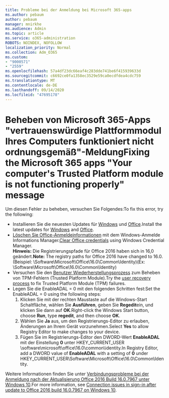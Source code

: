 ```yaml
---
title: Probleme bei der Anmeldung bei Microsoft 365-apps
ms.author: pebaum
author: pebaum
manager: mnirkhe
ms.audience: Admin
ms.topic: article
ms.service: o365-administration
ROBOTS: NOINDEX, NOFOLLOW
localization_priority: Normal
ms.collection: Adm_O365
ms.custom:
- "9000571"
- "2559"
ms.openlocfilehash: 57a4df23dc66eaf4c283dde741be6f415939633d
ms.sourcegitcommit: c6692ce0fa1358ec3529e59ca0ecdfdea4cdc759
ms.translationtype: MT
ms.contentlocale: de-DE
ms.lasthandoff: 09/14/2020
ms.locfileid: "47695178"
---
```

# <a name="fixing-the-microsoft-365-apps-your-computers-trusted-platform-module-is-not-functioning-properly-message"></a><span data-ttu-id="2c866-102">Beheben von Microsoft 365-Apps "vertrauenswürdige Plattformmodul Ihres Computers funktioniert nicht ordnungsgemäß"-Meldung</span><span class="sxs-lookup"><span data-stu-id="2c866-102">Fixing the Microsoft 365 apps "Your computer's Trusted Platform module is not functioning properly" message</span></span>

<span data-ttu-id="2c866-103">Um diesen Fehler zu beheben, versuchen Sie Folgendes:</span><span class="sxs-lookup"><span data-stu-id="2c866-103">To fix this error, try the following:</span></span>

- <span data-ttu-id="2c866-104">Installieren Sie die neuesten Updates für [Windows](https://support.microsoft.com/help/4027667/windows-10-update) und [Office](https://support.office.com/article/update-office-and-your-computer-with-microsoft-update-2ab296f3-7f03-43a2-8e50-46de917611c5).</span><span class="sxs-lookup"><span data-stu-id="2c866-104">Install the latest updates for [Windows](https://support.microsoft.com/help/4027667/windows-10-update) and [Office](https://support.office.com/article/update-office-and-your-computer-with-microsoft-update-2ab296f3-7f03-43a2-8e50-46de917611c5).</span></span>
- <span data-ttu-id="2c866-105">[Löschen Sie Office-Anmeldeinformationen](https://docs.microsoft.com/eoffice/troubleshoot/error-messages/another-account-already-signed-in#step-3-clear-cached-credentials-on-the-computer) mit dem Windows-Anmelde Informations Manager.</span><span class="sxs-lookup"><span data-stu-id="2c866-105">[Clear Office credentials](https://docs.microsoft.com/eoffice/troubleshoot/error-messages/another-account-already-signed-in#step-3-clear-cached-credentials-on-the-computer) using Windows Credential Manager.</span></span><br/>
    <span data-ttu-id="2c866-106">**Hinweis:** Die Registrierungspfade für Office 2016 haben sich in 16,0 geändert.</span><span class="sxs-lookup"><span data-stu-id="2c866-106">**Note:** The registry paths for Office 2016 have changed to 16.0.</span></span> <span data-ttu-id="2c866-107">(Beispiel: \Software\Microsoft\Office\16.0\Common\Identity\)</span><span class="sxs-lookup"><span data-stu-id="2c866-107">(Ex: \Software\Microsoft\Office\16.0\Common\Identity\)</span></span>
- <span data-ttu-id="2c866-108">Versuchen Sie den [Benutzer Wiederherstellungsprozess](https://docs.microsoft.com/office365/troubleshoot/administration/connection-issue-when-sign-in-office-2016#symptom-2) zum Beheben von TPM-Fehlern (Trusted Platform Module).</span><span class="sxs-lookup"><span data-stu-id="2c866-108">Try the [user recovery process](https://docs.microsoft.com/office365/troubleshoot/administration/connection-issue-when-sign-in-office-2016#symptom-2) to fix Trusted Platform Module (TPM) failures.</span></span>
- <span data-ttu-id="2c866-109">Legen Sie die EnableADAL = 0 mit den folgenden Schritten fest:</span><span class="sxs-lookup"><span data-stu-id="2c866-109">Set the EnableADAL = 0 using the following steps:</span></span>  
    1. <span data-ttu-id="2c866-110">Klicken Sie mit der rechten Maustaste auf die Windows-Start Schaltfläche, wählen Sie **Ausführen**, geben Sie **Regedit**ein, und klicken Sie dann auf **OK**.</span><span class="sxs-lookup"><span data-stu-id="2c866-110">Right-click the Windows Start button, choose **Run**, type **regedit**, and then choose **OK**.</span></span>
    2. <span data-ttu-id="2c866-111">Wählen Sie **Ja** aus, um den Registrierungs-Editor zu erlauben, Änderungen an Ihrem Gerät vorzunehmen.</span><span class="sxs-lookup"><span data-stu-id="2c866-111">Select **Yes** to allow Registry Editor to make changes to your device.</span></span>
    3. <span data-ttu-id="2c866-112">Fügen Sie im Registrierungs-Editor den DWORD-Wert **EnableADAL** mit der Einstellung **0** unter HKEY_CURRENT_USER \software\microsoft\office\16.0\common\identity.</span><span class="sxs-lookup"><span data-stu-id="2c866-112">In Registry Editor, add a DWORD value of **EnableADAL** with a setting of **0** under HKEY_CURRENT_USER\Software\Microsoft\Office\16.0\Common\Identity.</span></span>

<span data-ttu-id="2c866-113">Weitere Informationen finden Sie unter [Verbindungsprobleme bei der Anmeldung nach der Aktualisierung Office 2016 Build 16.0.7967 unter Windows 10](https://docs.microsoft.com/office365/troubleshoot/administration/connection-issue-when-sign-in-office-2016).</span><span class="sxs-lookup"><span data-stu-id="2c866-113">For more information, see [Connection issues in sign-in after update to Office 2016 build 16.0.7967 on Windows 10](https://docs.microsoft.com/office365/troubleshoot/administration/connection-issue-when-sign-in-office-2016).</span></span>
